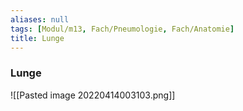 ```yaml
---
aliases: null
tags: [Modul/m13, Fach/Pneumologie, Fach/Anatomie]
title: Lunge
---
```

### Lunge
![[Pasted image 20220414003103.png]]
